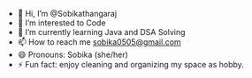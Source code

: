 - 👋 Hi, I’m @Sobikathangaraj
- 👀 I’m interested to Code
- 🌱 I’m currently learning Java and DSA Solving
- 📫 How to reach me sobika0505@gmail.com
- 😄 Pronouns: Sobika (she/her)
- ⚡ Fun fact: enjoy cleaning and organizing my space as hobby.

<!---
Sobikathangaraj/Sobikathangaraj is a ✨ special ✨ repository because its `README.md` (this file) appears on your GitHub profile.
You can click the Preview link to take a look at your changes.
--->
